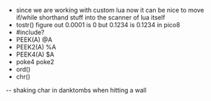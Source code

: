 * since we are working with custom lua now it can be nice to move if/while shorthand stuff into the scanner of lua itself
* tostr() figure out 0.0001 is 0 but 0.1234 is 0.1234 in pico8
* #include?
* PEEK(A)    @A
* PEEK2(A)   %A
* PEEK4(A)   $A
* poke4 poke2
* ord()
* chr()

-- shaking char in danktombs when hitting a wall